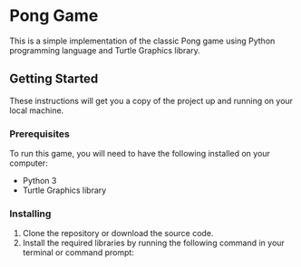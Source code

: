 # Pong Game

This is a simple implementation of the classic Pong game using Python programming language and Turtle Graphics library.

## Getting Started

These instructions will get you a copy of the project up and running on your local machine.

### Prerequisites

To run this game, you will need to have the following installed on your computer:
- Python 3
- Turtle Graphics library

### Installing

1. Clone the repository or download the source code.
2. Install the required libraries by running the following command in your terminal or command prompt:

